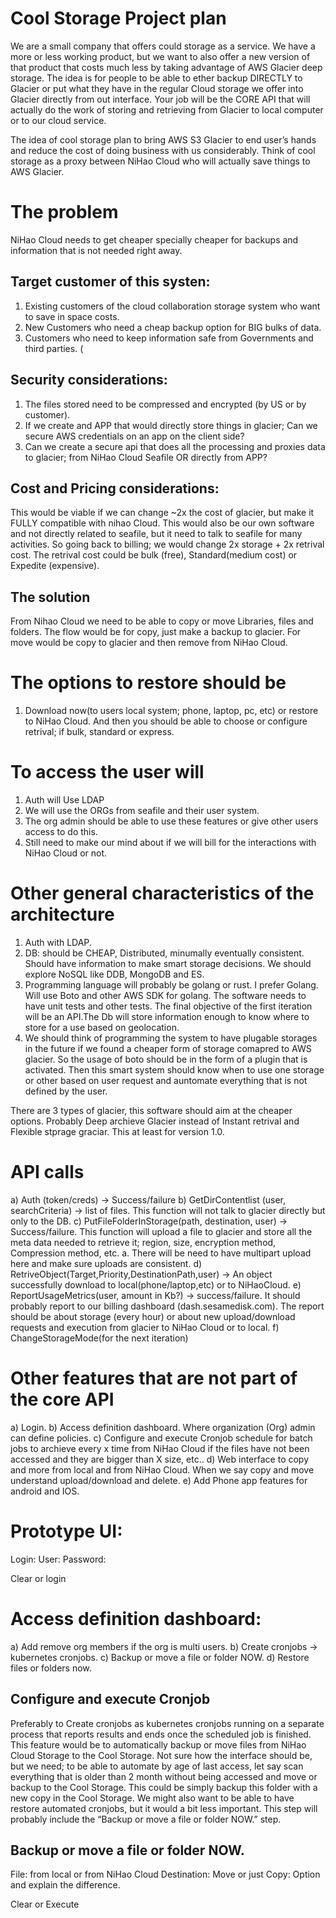 # Cool Storage Project plan
We are a small company that offers could storage as a service. We have a more or less working product, but we want to also offer a new version of that product that costs much less by taking advantage of AWS Glacier deep storage. The idea is for people to be able to ether backup DIRECTLY to Glacier or put what they have in the regular Cloud storage we offer into Glacier directly from out interface. Your job will be the CORE API that will actually do the work of storing and retrieving from Glacier to local computer or to our cloud service.

The idea of cool storage plan to bring AWS S3 Glacier to end user’s hands and reduce the cost of doing business with us considerably. Think of cool storage as a proxy between NiHao Cloud who will actually save things to AWS Glacier.

# The problem
NiHao Cloud needs to get cheaper specially cheaper for backups and information that is not needed right away.

## Target customer of this systen:
1.	Existing customers of the cloud collaboration storage system who want to save in space costs.
1.	New Customers who need a cheap backup option for BIG bulks of data.
2.	Customers who need to keep information safe from Governments and third parties. (

## Security considerations:
1.	The files stored need to be compressed and encrypted (by US or by customer).
2.	If we create and APP that would directly store things in glacier; Can we secure AWS credentials on an app on the client side? 
3.	Can we create a secure api that does all the processing and proxies data to glacier; from NiHao Cloud Seafile OR directly from APP?

## Cost and Pricing considerations:
This would be viable if we can change ~2x the cost of glacier, but make it FULLY compatible with nihao Cloud. This would also be our own software and not directly related to seafile, but it need to talk to seafile for many activities. So going back to billing; we would change 2x storage + 2x retrival cost. The retrival cost could be bulk (free), Standard(medium cost) or Expedite (expensive).

## The solution
From Nihao Cloud we need to be able to copy or move Libraries, files and folders. The flow would be for copy, just make a backup to glacier. For move would be copy to glacier and then remove from NiHao Cloud.

# The options to restore should be
1.	Download now(to users local system; phone, laptop, pc, etc) or restore to NiHao Cloud. And then you should be able to choose or configure retrival; if bulk, standard or express.

# To access the user will
1.	Auth will Use LDAP
2.	We will use the ORGs from seafile and their user system.
3.	The org admin should be able to use these features or give other users access to do this.
4.	Still need to make our mind about if we will bill for the interactions with NiHao Cloud or not.

# Other general characteristics of the architecture
1.	Auth with LDAP.
2.	DB: should be CHEAP, Distributed, minumally eventually consistent. Should have information to make smart storage decisions. We should explore NoSQL like DDB, MongoDB and ES.
3.	Programming language will probably be golang or rust. I prefer Golang. Will use Boto and other AWS SDK for golang. The software needs to have unit tests and other tests. The final objective of the first iteration will be an API.The Db will store information enough to know where to store for a use based on geolocation. 
4.	We should think of programming the system to have plugable storages in the future if we found a cheaper form of storage comapred to AWS glacier. So the usage of boto should be in the form of a plugin that is activated. Then this smart system should know when to use one storage or other based on user request and auntomate everything that is not defined by the user.

There are 3 types of glacier, this software should aim at the cheaper options. Probably Deep archieve Glacier instead of Instant retrival and Flexible stprage graciar. This at least for version 1.0.

# API calls
a)	Auth (token/creds) -> Success/failure
b)	GetDirContentlist (user, searchCriteria) -> list of files.  This function will not talk to glacier directly but only to the DB.
c)	PutFileFolderInStorage(path, destination, user) -> Success/failure. This function will upload a file to glacier and store all the meta data needed to retrieve it; region, size, encryption method, Compression method, etc. 
a.	There will be need to have multipart upload here and make sure uploads are consistent.
d)	RetriveObject(Target,Priority,DestinationPath,user) -> An object successfully download to local(phone/laptop,etc) or to NiHaoCloud.
e)	ReportUsageMetrics(user, amount in Kb?) -> success/failure. It should probably report to our billing dashboard (dash.sesamedisk.com). The report should be about storage (every hour) or about new upload/download requests and execution from glacier to NiHao Cloud or to local.
f)	ChangeStorageMode(for the next iteration)

# Other features that are not part of the core API
a)	Login.
b)	Access definition dashboard. Where organization (Org) admin can define policies.
c)	Configure and execute Cronjob schedule for batch jobs to archieve every x time from NiHao Cloud if the files have not been accessed and they are bigger than X size, etc..
d)	Web interface to copy and more from local and from NiHao Cloud. When we say copy and move understand upload/download and delete.
e)	Add Phone app features for android and IOS.

# Prototype UI:
Login:
User:
Password:	

Clear or login

# Access definition dashboard:
a)	Add remove org members if the org is multi users.
b)	Create cronjobs -> kubernetes cronjobs.
c)	Backup or move a file or folder NOW.
d)	Restore files or folders now.

## Configure and execute Cronjob 
Preferably to Create cronjobs as kubernetes cronjobs running on a separate process that reports results and ends once the scheduled job is finished.
This feature would be to automatically backup or move files from NiHao Cloud Storage to the Cool Storage. Not sure how the interface should be, but we need; to be able to automate by age of last access, let say scan everything that is older than 2 month without being accessed and move or backup to the Cool Storage. This could be simply backup this folder with a new copy in the Cool Storage. We might also want to be able to have restore automated cronjobs, but it would a bit less important. This step will probably include the “Backup or move a file or folder NOW.” step.
## Backup or move a file or folder NOW.
File: from local or from NiHao Cloud
Destination:
Move or just Copy: Option and explain the difference.

Clear or Execute
